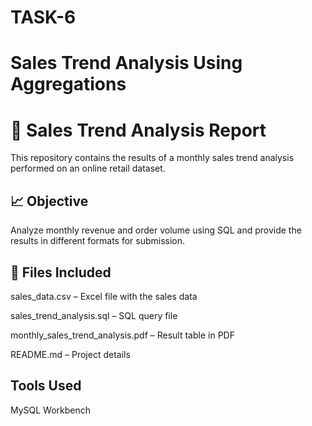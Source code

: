# TASK-6
# Sales Trend Analysis Using Aggregations
# 🛒 Sales Trend Analysis Report

This repository contains the results of a monthly sales trend analysis performed on an online retail dataset.

## 📈 Objective

Analyze monthly revenue and order volume using SQL and provide the results in different formats for submission.

## 📂 Files Included

sales_data.csv – Excel file with the sales data

sales_trend_analysis.sql – SQL query file

monthly_sales_trend_analysis.pdf – Result table in PDF

README.md – Project details 

## Tools Used

MySQL Workbench
